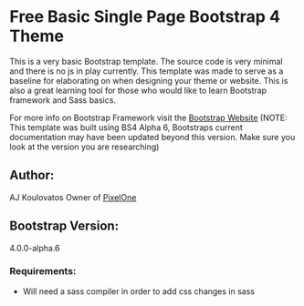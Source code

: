 # Free Basic Single Page Bootstrap 4 Theme

This is a very basic Bootstrap template. The source code is very minimal and there is no js in play currently. This template was made to serve as a baseline for elaborating on when designing your theme or website. This is also a great learning tool for those who would like to learn Bootstrap framework and Sass basics.  

For more info on Bootstrap Framework visit the [Bootstrap Website](https://v4-alpha.getbootstrap.com/getting-started/introduction/) (NOTE: This template was built using BS4 Alpha 6, Bootstraps current documentation may have been updated beyond this version. Make sure you look at the version you are researching)

## Author:

AJ Koulovatos Owner of [PixelOne](http://pixelonedigital.com)

## Bootstrap Version:

4.0.0-alpha.6

### Requirements:

- Will need a sass compiler in order to add css changes in sass
